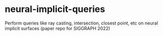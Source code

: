 # neural-implicit-queries
Perform queries like ray casting, intersection, closest point, etc on neural implicit surfaces (paper repo for SIGGRAPH 2022) 
